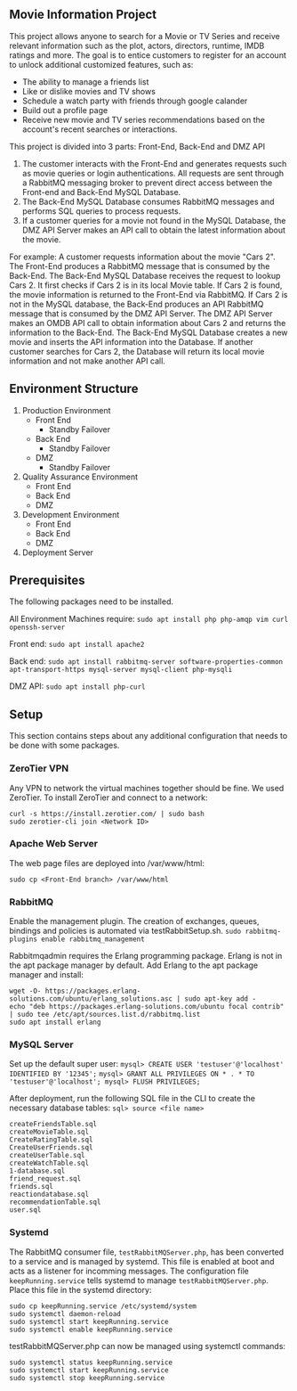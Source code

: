 ## Movie Information Project

This project allows anyone to search for a Movie or TV Series and receive relevant information such as the plot, actors, directors, runtime, IMDB ratings and more. The goal is to entice customers to register for an account to unlock additional customized features, such as: 
- The ability to manage a friends list 
- Like or dislike movies and TV shows 
- Schedule a watch party with friends through google calander 
- Build out a profile page
- Receive new movie and TV series recommendations based on the account's recent searches or interactions. 

This project is divided into 3 parts: Front-End, Back-End and DMZ API
1. The customer interacts with the Front-End and generates requests such as movie queries or login authentications. All requests are sent through a RabbitMQ messaging broker to prevent direct access between the Front-end and Back-End MySQL Database.
2. The Back-End MySQL Database consumes RabbitMQ messages and performs SQL queries to process requests. 
3. If a customer queries for a movie not found in the MySQL Database, the DMZ API Server makes an API call to obtain the latest information about the movie.  

For example: A customer requests information about the movie "Cars 2". The Front-End produces a RabbitMQ message that is consumed by the Back-End. The Back-End MySQL Database receives the request to lookup Cars 2. It first checks if Cars 2 is in its local Movie table. If Cars 2 is found, the movie information is returned to the Front-End via RabbitMQ. If Cars 2 is not in the MySQL database, the Back-End produces an API RabbitMQ message that is consumed by the DMZ API Server. The DMZ API Server makes an OMDB API call to obtain information about Cars 2 and returns the information to the Back-End. The Back-End MySQL Database creates a new movie and inserts the API information into the Database. If another customer searches for Cars 2, the Database will return its local movie information and not make another API call.

## Environment Structure

1. Production Environment
   - Front End
     - Standby Failover
    - Back End
      - Standby Failover
    - DMZ
      - Standby Failover
2. Quality Assurance Environment
   - Front End
   - Back End
   - DMZ
3. Development Environment
   - Front End
   - Back End
   - DMZ
4. Deployment Server

## Prerequisites

The following packages need to be installed.

All Environment Machines require: ```sudo apt install php php-amqp vim curl openssh-server```

Front end: ```sudo apt install apache2```

Back end: ```sudo apt install rabbitmq-server software-properties-common apt-transport-https mysql-server mysql-client php-mysqli```

DMZ API: ```sudo apt install php-curl```

## Setup

This section contains steps about any additional configuration that needs to be done with some packages.

### ZeroTier VPN

Any VPN to network the virtual machines together should be fine. We used ZeroTier. To install ZeroTier and connect to a network:
```
curl -s https://install.zerotier.com/ | sudo bash
sudo zerotier-cli join <Network ID>
```
### Apache Web Server

The web page files are deployed into /var/www/html: 
```
sudo cp <Front-End branch> /var/www/html
```

### RabbitMQ

Enable the management plugin. The creation of exchanges, queues, bindings and policies is automated via testRabbitSetup.sh.
```sudo rabbitmq-plugins enable rabbitmq_management```

Rabbitmqadmin requires the Erlang programming package. Erlang is not in the apt package manager by default. Add Erlang to the apt package manager and install: 
```
wget -O- https://packages.erlang-solutions.com/ubuntu/erlang_solutions.asc | sudo apt-key add -
echo "deb https://packages.erlang-solutions.com/ubuntu focal contrib" | sudo tee /etc/apt/sources.list.d/rabbitmq.list
sudo apt install erlang
```

### MySQL Server

Set up the default super user: ```mysql> CREATE USER 'testuser'@'localhost' IDENTIFIED BY '12345';``` ```mysql> GRANT ALL PRIVILEGES ON * . * TO 'testuser'@'localhost'; mysql> FLUSH PRIVILEGES;```

After deployment, run the following SQL file in the CLI to create the necessary database tables: ```sql> source <file name>```
```
createFriendsTable.sql
createMovieTable.sql
CreateRatingTable.sql
CreateUserFriends.sql
createUserTable.sql
createWatchTable.sql
1-database.sql
friend_request.sql
friends.sql
reactiondatabase.sql
recommendationTable.sql
user.sql
```
### Systemd

The RabbitMQ consumer file, ```testRabbitMQServer.php```, has been converted to a service and is managed by systemd. This file is enabled at boot and acts as a listener for incomming messages. The configuration file ```keepRunning.service``` tells systemd to manage ```testRabbitMQServer.php```. Place this file in the systemd directory:
```
sudo cp keepRunning.service /etc/systemd/system
sudo systemctl daemon-reload
sudo systemctl start keepRunning.service
sudo systemctl enable keepRunning.service
```
testRabbitMQServer.php can now be managed using systemctl commands:
```
sudo systemctl status keepRunning.service
sudo systemctl start keepRunning.service
sudo systemctl stop keepRunning.service
```
